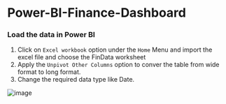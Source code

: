 # Power-BI-Finance-Dashboard

### Load the data in Power BI
1. Click on ```Excel workbook``` option under the ```Home``` Menu and import the excel file and choose the FinData worksheet
2. Apply the ```Unpivot Other Columns``` option to conver the table from wide format to long format.
3. Change the required data type like Date.

![image](https://github.com/user-attachments/assets/9bbb9973-a39e-4bfa-83ce-74a891ccdda5)


